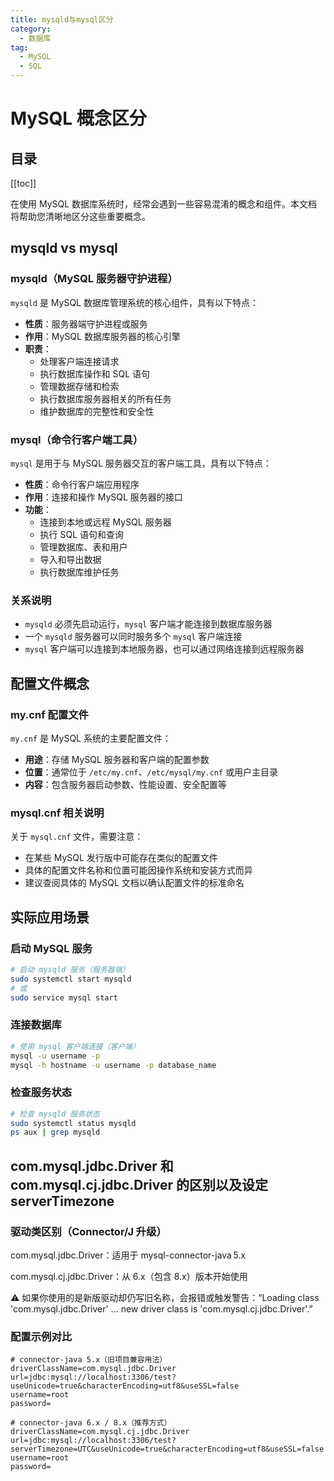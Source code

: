 ```yaml
---
title: mysqld与mysql区分
category:
  - 数据库
tag:
  - MySQL
  - SQL
---
```


# MySQL 概念区分

## 目录

[[toc]]

在使用 MySQL 数据库系统时，经常会遇到一些容易混淆的概念和组件。本文档将帮助您清晰地区分这些重要概念。

## mysqld vs mysql

### mysqld（MySQL 服务器守护进程）

`mysqld` 是 MySQL 数据库管理系统的核心组件，具有以下特点：

- **性质**：服务器端守护进程或服务
- **作用**：MySQL 数据库服务器的核心引擎
- **职责**：
  - 处理客户端连接请求
  - 执行数据库操作和 SQL 语句
  - 管理数据存储和检索
  - 执行数据库服务器相关的所有任务
  - 维护数据库的完整性和安全性

### mysql（命令行客户端工具）

`mysql` 是用于与 MySQL 服务器交互的客户端工具，具有以下特点：

- **性质**：命令行客户端应用程序
- **作用**：连接和操作 MySQL 服务器的接口
- **功能**：
  - 连接到本地或远程 MySQL 服务器
  - 执行 SQL 语句和查询
  - 管理数据库、表和用户
  - 导入和导出数据
  - 执行数据库维护任务

### 关系说明

- `mysqld` 必须先启动运行，`mysql` 客户端才能连接到数据库服务器
- 一个 `mysqld` 服务器可以同时服务多个 `mysql` 客户端连接
- `mysql` 客户端可以连接到本地服务器，也可以通过网络连接到远程服务器

## 配置文件概念

### my.cnf 配置文件

`my.cnf` 是 MySQL 系统的主要配置文件：

- **用途**：存储 MySQL 服务器和客户端的配置参数
- **位置**：通常位于 `/etc/my.cnf`、`/etc/mysql/my.cnf` 或用户主目录
- **内容**：包含服务器启动参数、性能设置、安全配置等

### mysql.cnf 相关说明

关于 `mysql.cnf` 文件，需要注意：

- 在某些 MySQL 发行版中可能存在类似的配置文件
- 具体的配置文件名称和位置可能因操作系统和安装方式而异
- 建议查阅具体的 MySQL 文档以确认配置文件的标准命名

## 实际应用场景

### 启动 MySQL 服务
```bash
# 启动 mysqld 服务（服务器端）
sudo systemctl start mysqld
# 或
sudo service mysql start
```

### 连接数据库
```bash
# 使用 mysql 客户端连接（客户端）
mysql -u username -p
mysql -h hostname -u username -p database_name
```

### 检查服务状态
```bash
# 检查 mysqld 服务状态
sudo systemctl status mysqld
ps aux | grep mysqld
```

## com.mysql.jdbc.Driver 和 com.mysql.cj.jdbc.Driver 的区别以及设定 serverTimezone

### 驱动类区别（Connector/J 升级）
com.mysql.jdbc.Driver：适用于 mysql-connector-java 5.x

com.mysql.cj.jdbc.Driver：从 6.x（包含 8.x）版本开始使用

⚠️ 如果你使用的是新版驱动却仍写旧名称，会报错或触发警告：“Loading class 'com.mysql.jdbc.Driver' ... new driver class is 'com.mysql.cj.jdbc.Driver'.”

### 配置示例对比

```text
# connector‑java 5.x（旧项目兼容用法）
driverClassName=com.mysql.jdbc.Driver
url=jdbc:mysql://localhost:3306/test?useUnicode=true&characterEncoding=utf8&useSSL=false
username=root
password=

# connector‑java 6.x / 8.x（推荐方式）
driverClassName=com.mysql.cj.jdbc.Driver
url=jdbc:mysql://localhost:3306/test?serverTimezone=UTC&useUnicode=true&characterEncoding=utf8&useSSL=false
username=root
password=
```


